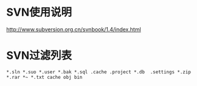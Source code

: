 # SVN使用说明 #
http://www.subversion.org.cn/svnbook/1.4/index.html

# SVN过滤列表 #

```
*.sln *.suo *.user *.bak *.sql .cache .project *.db  .settings *.zip *.rar *~ *.txt cache obj bin
```